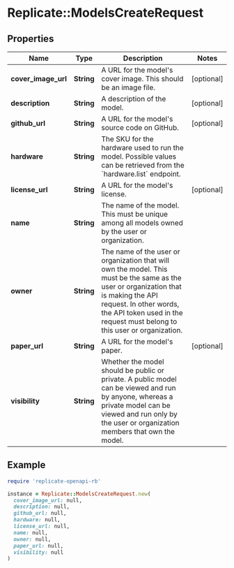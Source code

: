 # Replicate::ModelsCreateRequest

## Properties

| Name | Type | Description | Notes |
| ---- | ---- | ----------- | ----- |
| **cover_image_url** | **String** | A URL for the model&#39;s cover image. This should be an image file. | [optional] |
| **description** | **String** | A description of the model. | [optional] |
| **github_url** | **String** | A URL for the model&#39;s source code on GitHub. | [optional] |
| **hardware** | **String** | The SKU for the hardware used to run the model. Possible values can be retrieved from the &#x60;hardware.list&#x60; endpoint. |  |
| **license_url** | **String** | A URL for the model&#39;s license. | [optional] |
| **name** | **String** | The name of the model. This must be unique among all models owned by the user or organization. |  |
| **owner** | **String** | The name of the user or organization that will own the model. This must be the same as the user or organization that is making the API request. In other words, the API token used in the request must belong to this user or organization. |  |
| **paper_url** | **String** | A URL for the model&#39;s paper. | [optional] |
| **visibility** | **String** | Whether the model should be public or private. A public model can be viewed and run by anyone, whereas a private model can be viewed and run only by the user or organization members that own the model. |  |

## Example

```ruby
require 'replicate-openapi-rb'

instance = Replicate::ModelsCreateRequest.new(
  cover_image_url: null,
  description: null,
  github_url: null,
  hardware: null,
  license_url: null,
  name: null,
  owner: null,
  paper_url: null,
  visibility: null
)
```

